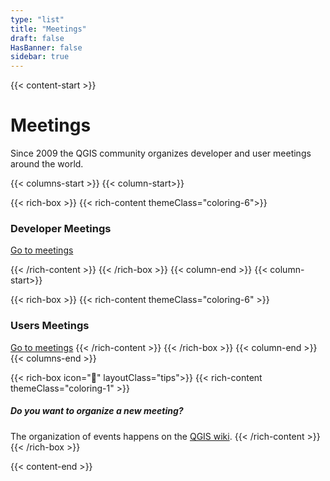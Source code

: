 ```yaml
---
type: "list"
title: "Meetings"
draft: false
HasBanner: false
sidebar: true
---
```


{{< content-start >}}

# Meetings
Since 2009 the QGIS community organizes developer and user meetings around the world.

{{< columns-start >}}
{{< column-start>}}

{{< rich-box >}}
{{< rich-content themeClass="coloring-6">}}
### Developer Meetings
[Go to meetings](/community/organisation/meetings/dev_meetings/)

{{< /rich-content >}}
{{< /rich-box >}}
{{< column-end >}}
{{< column-start>}}

{{< rich-box >}}
{{< rich-content themeClass="coloring-6" >}}
### Users Meetings

[Go to meetings](/community/organisation/meetings/user_meetings/)
{{< /rich-content >}}
{{< /rich-box >}}
{{< column-end >}}
{{< columns-end >}}



{{< rich-box icon="💁" layoutClass="tips">}}
{{< rich-content themeClass="coloring-1" >}}
##### Do you want to organize a new meeting?
The organization of events happens on the [QGIS wiki](https://github.com/qgis/QGIS/wiki#qgis-hackfests).
{{< /rich-content >}}
{{< /rich-box >}}


{{< content-end >}}